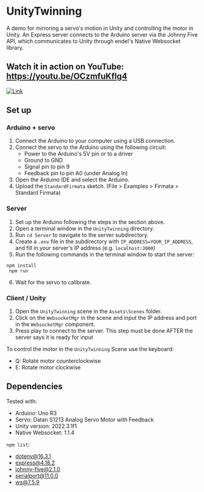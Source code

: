 # UnityTwinning
A demo for mirroring a servo's motion in Unity and controlling the motor in Unity. An Express server connects to the Arduino server via the Johnny Five API, which communicates to Unity through endel's Native Websocket library.

## Watch it in action on YouTube: https://youtu.be/OCzmfuKflg4

[![Link](https://user-images.githubusercontent.com/38707101/253398527-ab065211-11e0-47f4-a436-77e1b8b59651.jpg)](https://youtu.be/OCzmfuKflg4)

## Set up
### Arduino + servo

1. Connect the Arduino to your computer using a USB connection.
2. Connect the servo to the Arduino using the following circuit:
   - Power to the Arduino's 5V pin or to a driver
   - Ground to GND
   - Signal pin to pin 9
   - Feedback pin to pin A0 (under Analog In)
3. Open the Arduino IDE and select the Arduino.
4. Upload the `StandardFirmata` sketch. (File > Examples > Firmata > Standard Firmata)

### Server
1. Set up the Arduino following the steps in the section above.
2. Open a terminal window in the `UnityTwinning` directory.
3. Run `cd Server` to navigate to the server subdirectory.
4. Create a `.env` file in the subdirectory with `IP_ADDRESS=YOUR_IP_ADDRESS`, and fill in your server's IP address (e.g. `localhost:3000`)
5. Run the following commands in the terminal window to start the server:
```
npm install
 npm run
```
6. Wait for the servo to calibrate.

### Client / Unity
1. Open the `UnityTwinning` scene in the `Assets\Scenes` folder.
2. Click on the `WebsocketMgr` in the scene and input the IP address and port in the `WebsocketMgr` component.
3. Press play to connect to the server. This step must be done AFTER the server says it is ready for input

To control the motor in the `UnityTwinning` Scene use the keyboard:
- Q: Rotate motor counterclockwise
- E: Rotate motor clockwise

## Dependencies
Tested with:
- Arduino: Uno R3
- Servo: Datan S1213 Analog Servo Motor with Feedback
- Unity version: 2022.3.1f1
- Native Websocket: 1.1.4
  
`npm list`:
- dotenv@16.3.1
- express@4.18.2
- johnny-five@2.1.0
- serialport@11.0.0
- ws@7.5.9
